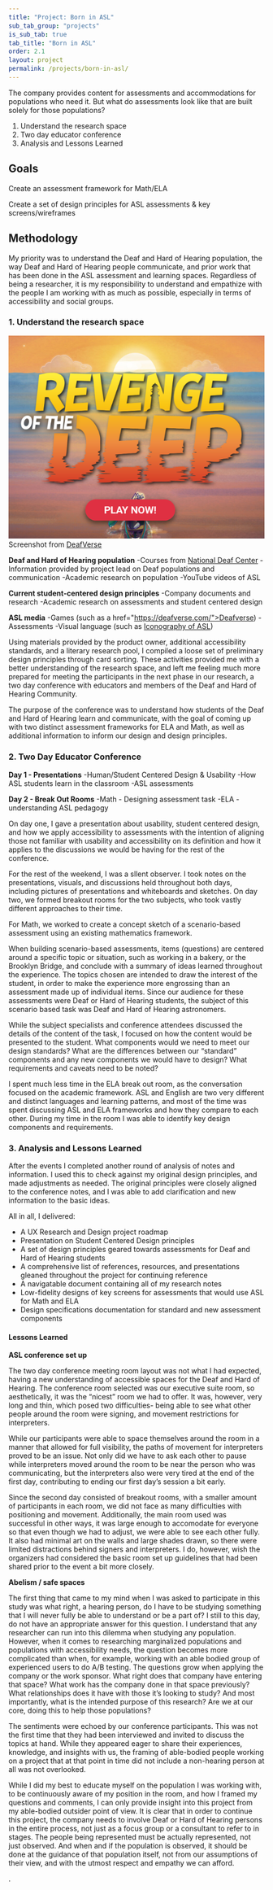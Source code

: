 ```yaml
---
title: "Project: Born in ASL"
sub_tab_group: "projects"
is_sub_tab: true
tab_title: "Born in ASL"
order: 2.1
layout: project
permalink: /projects/born-in-asl/
---
```


The company provides content for assessments and accommodations for populations who need it. But what do assessments look like that are built solely for those populations? 

1. Understand the research space
2. Two day educator conference
3. Analysis and Lessons Learned

<h2>Goals</h2>

Create an assessment framework for Math/ELA

Create a set of design principles for ASL assessments & key screens/wireframes

<h2>Methodology</h2>

My priority was to understand the Deaf and Hard of Hearing population, the way Deaf and Hard of Hearing people communicate, and prior work that has been done in the ASL assessment and learning spaces. Regardless of being a researcher, it is my responsibility to understand and empathize with the people I am working with as much as possible, especially in terms of accessibility and social groups. 

<h3>1. Understand the research space</h3>

<div class="imagecontainer">
<img src="../../static/img/deafverseScreenshot.png" alt="Screenshot of the opening screen of the DeafVerse game" />
<span class="caption">Screenshot from <a href="https://deafverse.com/">DeafVerse</a></span>
</div>

<strong>Deaf and Hard of Hearing population</strong>
-Courses from <a href="https://www.nationaldeafcenter.org/resources">National Deaf Center</a>
-Information provided by project lead on Deaf populations and communication
-Academic research on population
-YouTube videos of ASL 

<strong>Current student-centered design principles</strong>
-Company documents and research
-Academic research on assessments and student centered design

<strong>ASL media</strong>
-Games (such as a href="https://deafverse.com/">Deafverse</a>)
-Assessments
-Visual language (such as <a href="https://uxdesign.cc/the-iconography-of-american-sign-language-c27290e98055">Iconography of ASL</a>)

Using materials provided by the product owner, additional accessibility standards, and a literary research pool, I compiled a loose set of preliminary design principles through card sorting. These activities provided me with a better understanding of the research space, and left me feeling much more prepared for meeting the participants in the next phase in our research, a two day conference with educators and members of the Deaf and Hard of Hearing Community.

The purpose of the conference was to understand how students of the Deaf and Hard of Hearing learn and communicate, with the goal of coming up with two distinct assessment frameworks for ELA and Math, as well as additional information to inform our design and design principles. 

<h3>2. Two Day Educator Conference</h3>

<strong>Day 1 - Presentations</strong>
-Human/Student Centered Design & Usability
-How ASL students learn in the classroom
-ASL assessments

<strong>Day 2 - Break Out Rooms</strong>
-Math - Designing assessment task
-ELA - understanding ASL pedagogy

On day one, I gave a presentation about usability, student centered design, and how we apply accessibility to assessments with the intention of aligning those not familiar with usability and accessibility on its definition and how it applies to the discussions we would be having for the rest of the conference. 

For the rest of the weekend, I was a sllent observer. I took notes on the presentations, visuals, and discussions held throughout both days, including pictures of presentations and whiteboards and sketches.
On day two, we formed breakout rooms for the two subjects, who took vastly different approaches to their time. 

For Math, we worked to create a concept sketch of a scenario-based assessment using an existing mathematics framework. 

When building scenario-based assessments, items (questions) are centered around a specific topic or situation, such as working in a bakery, or the Brooklyn Bridge, and conclude with a summary of ideas learned throughout the experience. The topics chosen are intended to draw the interest of the student, in order to make the experience more engrossing than an assessment made up of individual items. Since our audience for these assessments were Deaf or Hard of Hearing students, the subject of this scenario based task was Deaf and Hard of Hearing astronomers. 

While the subject specialists and conference attendees discussed the details of the content of the task, I focused on how the content would be presented to the student. What components would we need to meet our design standards? What are the differences between our “standard” components and any new components we would have to design? What requirements and caveats need to be noted? 

I spent much less time in the ELA break out room, as the conversation focused on the academic framework. ASL and English are two very different and distinct languages and learning patterns, and most of the time was spent discussing ASL and ELA frameworks and how they compare to each other. During my time in the room I was able to identify key design components and requirements.

<h3>3. Analysis and Lessons Learned</h3>

After the events I completed another round of analysis of notes and information. I used this to check against my original design principles, and made adjustments as needed. The original principles were closely aligned to the conference notes, and I was able to add clarification and new information to the basic ideas. 

All in all, I delivered: 
- A UX Research and Design project roadmap
- Presentation on Student Centered Design principles
- A set of design principles geared towards assessments for Deaf and Hard of Hearing students
- A comprehensive list of references, resources, and presentations gleaned throughout the project for continuing reference
- A navigatable document containing all of my research notes
- Low-fidelity designs of key screens for assessments that would use ASL for Math and ELA
- Design specifications documentation for standard and new assessment components

<h4>Lessons Learned</h4>

<strong>ASL conference set up</strong>

The two day conference meeting room layout was not what I had expected, having a new understanding of accessible spaces for the Deaf and Hard of Hearing. The conference room selected was our executive suite room, so aesthetically, it was the “nicest” room we had to offer. It was, however, very long and thin, which posed two difficulties- being able to see what other people around the room were signing, and movement restrictions for interpreters.  

While our participants were able to space themselves around the room in a manner that allowed for full visibility, the paths of movement for interpreters proved to be an issue. Not only did we have to ask each other to pause while interpreters moved around the room to be near the person who was communicating, but the interpreters also were very tired at the end of the first day, contributing to ending our first day’s session a bit early. 

Since the second day consisted of breakout rooms, with a smaller amount of participants in each room, we did not face as many difficulties with positioning and movement. Additionally, the main room used was successful in other ways, it was large enough to accomodate for everyone so that even though we had to adjust, we were able to see each other fully. It also had minimal art on the walls and large shades drawn, so there were limited distractions behind signers and interpreters. I do, however, wish the organizers had considered the basic room set up guidelines that had been shared prior to the event a bit more closely.

<strong>Abelism / safe spaces</strong>

The first thing that came to my mind when I was asked to participate in this study was what right, a hearing person, do I have to be studying something that I will never fully be able to understand or be a part of? I still to this day, do not have an appropriate answer for this question. I understand that any researcher can run into this dilemma when studying any population. However, when it comes to researching marginalized populations and populations with accessibility needs, the question becomes more complicated than when, for example, working with an able bodied group of experienced users to do A/B testing. The questions grow when applying the company or the work sponsor. What right does that company have entering that space? What work has the company done in that space previously? What relationships does it have with those it’s looking to study? And most importantly, what is the intended purpose of this research? Are we at our core, doing this to help those populations? 

The sentiments were echoed by our conference participants. This was not the first time that they had been interviewed and invited to discuss the topics at hand.  While they appeared eager to share their experiences, knowledge, and insights with us, the framing of able-bodied people working on a project that at that point in time did not include a non-hearing person at all was not overlooked. 

While I did my best to educate myself on the population I was working with, to be continuously aware of my position in the room, and how I framed my questions and comments, I can only provide insight into this project from my able-bodied outsider point of view. It is clear that in order to continue this project, the company needs to involve Deaf or Hard of Hearing persons in the entire process, not just as a focus group or a consultant to refer to in stages. The people being represented must be actually represented, not just observed. And when and if the population is observed, it should be done at the guidance of that population itself, not from our assumptions of their view, and with the utmost respect and empathy we can afford.
 


 .